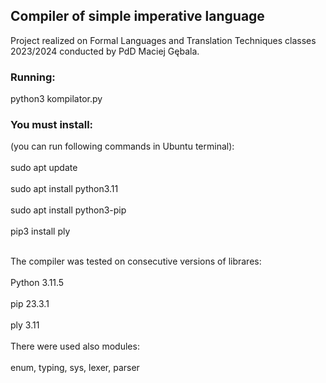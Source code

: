 <h2>Compiler of simple imperative language</h2>
Project realized on Formal Languages and Translation Techniques 
classes 2023/2024 conducted by PdD Maciej Gębala.

<h3>Running:</h3>
python3 kompilator.py <name of source file> <name of output file>

<h3>You must install:</h3>
(you can run following commands in Ubuntu terminal):<br></br>
sudo apt update<br></br>
sudo apt install python3.11<br></br>
sudo apt install python3-pip<br></br>
pip3 install ply<br></br>

The compiler was tested on consecutive versions of librares:<br></br>
Python 3.11.5<br></br>
pip 23.3.1<br></br>
ply 3.11<br></br>
There were used also modules:<br></br>
enum, typing, sys, lexer, parser



